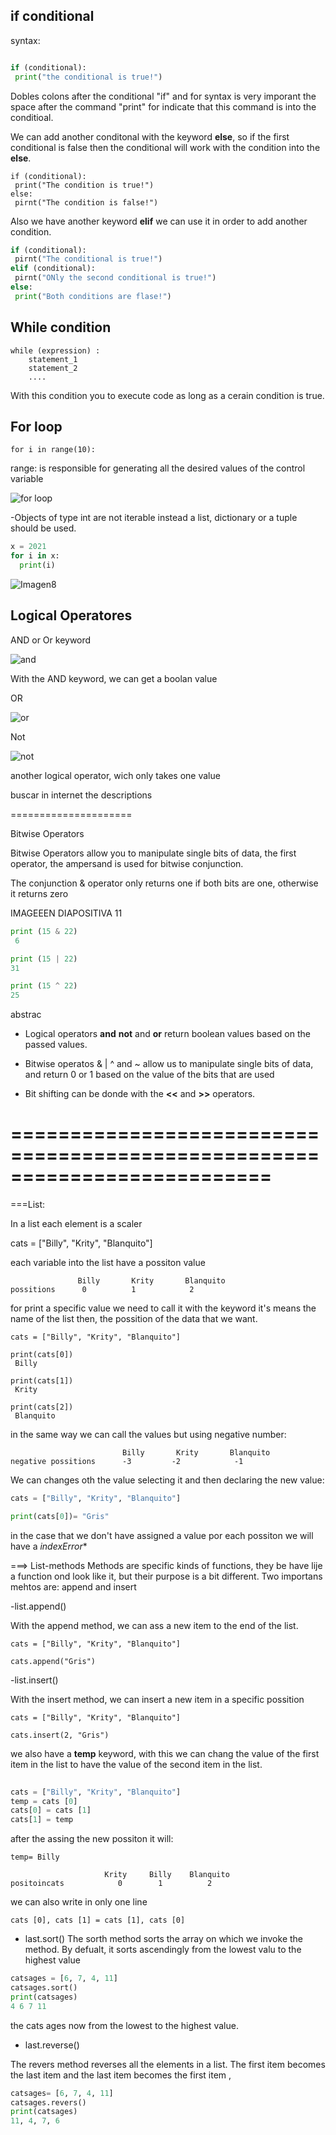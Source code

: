 
## if conditional 


syntax:


```python

if (conditional): 
 print("the conditional is true!")
```
Dobles colons after the conditional "if" and for syntax is very imporant the space after the command "print" for indicate that this command is into the conditioal. 

We can add another conditonal with the keyword **else**, so if the first conditional is false then the conditional will work with the condition into the **else**.

```pytho
if (conditional):
 print("The condition is true!")
else:
 pirnt("The condition is false!")
```
Also we have another keyword **elif** we can use it in order to add another condition.

```python 
if (conditional):
 pirnt("The conditional is true!")
elif (conditional):
 pirnt("ONly the second conditional is true!")
else:
 print("Both conditions are flase!")
```
## While condition 

```
while (expression) :
    statement_1
    statement_2
    ....
```

With this condition you to execute code as long as a cerain condition is true. 


## For loop


```
for i in range(10):
```

range: is responsible for generating all the desired values of the control variable

![for loop](https://user-images.githubusercontent.com/114703394/202341831-1242db27-f752-43f7-ae80-a25838e215b5.png)




-Objects of type int are not iterable instead a list, dictionary or a tuple should 
be used.

```python
x = 2021
for i in x:
  print(i)
```

![Imagen8](https://user-images.githubusercontent.com/114703394/202342242-d4d3b2c7-aac6-4419-8899-4f87904201c1.png)



## Logical Operatores


AND or Or keyword 

![and](https://user-images.githubusercontent.com/114703394/202344939-3107c86a-f15f-44d6-b641-2ad2896dbc4f.png)

With the AND keyword, we can get a boolan value 

OR


![or](https://user-images.githubusercontent.com/114703394/202344992-21280fa5-10d4-45b5-9b1f-06a892eb9538.png)

Not

![not](https://user-images.githubusercontent.com/114703394/202345025-91fa8306-2329-4c8c-8a3a-ebd6b6a360f1.png)

another logical operator, wich only takes one value 


buscar in internet the descriptions


=====================

Bitwise Operators



Bitwise Operators allow you to manipulate single bits of data, the first operator,
the ampersand is used for bitwise conjunction. 

The conjunction & operator only returns one if both bits are one, otherwise it returns
zero  

IMAGEEEN DIAPOSITIVA 11

```python
print (15 & 22)
 6
```

```python 
print (15 | 22)
31
```

```python 
print (15 ^ 22)
25
```


abstrac



- Logical operators **and** **not** and **or** return boolean values based on the 
passed values. 

- Bitwise operatos & | ^ and ~ allow us to manipulate single bits of data, and return 
0 or 1 based on the value of the bits that are used

- Bit shifting can be donde with the **<<** and **>>** operators. 


==========================================================================
=====================================================================

===List:




In a list each element is a scaler 


cats = ["Billy", "Krity", "Blanquito"]
 

each variable into the list have a possiton value 


```
               Billy       Krity       Blanquito 
possitions      0          1            2 
```

for print a specific  value we need to call it with the keyword it's means the name
of the list then, the possition of the data that we want. 

```
cats = ["Billy", "Krity", "Blanquito"]

print(cats[0])
 Billy

print(cats[1])
 Krity 

print(cats[2])
 Blanquito
```
in the same way we can call the values but using negative number: 


```
                         Billy       Krity       Blanquito 
negative possitions      -3         -2            -1 
```


We can changes oth the value selecting it and then declaring the new value: 

```python
cats = ["Billy", "Krity", "Blanquito"]

print(cats[0])= "Gris"
```

in the case that we don't have assigned a value por each possiton we will have 
a *indexError**
	


===> List-methods
Methods are specific kinds of functions, they be have lije a function ond look 
like it, but their purpose is a bit different. 
Two importans mehtos are: append and insert 

-list.append()

With the append method, we can ass a new item to the end of the list. 

```
cats = ["Billy", "Krity", "Blanquito"]

cats.append("Gris")

```
-list.insert()

With the insert method, we can insert a new item in a specific possition 

```
cats = ["Billy", "Krity", "Blanquito"]

cats.insert(2, "Gris")

```
we also have a **temp** keyword, with this we can chang the value of the 
first item in the list to have the value of the second item in the list.

```python 
 
cats = ["Billy", "Krity", "Blanquito"]
temp = cats [0]
cats[0] = cats [1]
cats[1] = temp 

```
after the assing the new possiton it will: 

```
temp= Billy

                     Krity     Billy    Blanquito 
positoincats            0        1          2
```

we can also write in only one line
 
```
cats [0], cats [1] = cats [1], cats [0]
```
- last.sort()
The sorth method sorts the array on which we invoke the method. By defualt, it sorts 
ascendingly from the lowest valu to the highest value 

```python 
catsages = [6, 7, 4, 11]
catsages.sort()
print(catsages)
4 6 7 11
```
the cats ages now from the lowest to the highest value. 


- last.reverse()


The revers method reverses all the elements in a list. The first item becomes 
the last item and the last item becomes the first item , 


```python 
catsages= [6, 7, 4, 11]
catsages.revers()
print(catsages)
11, 4, 7, 6
